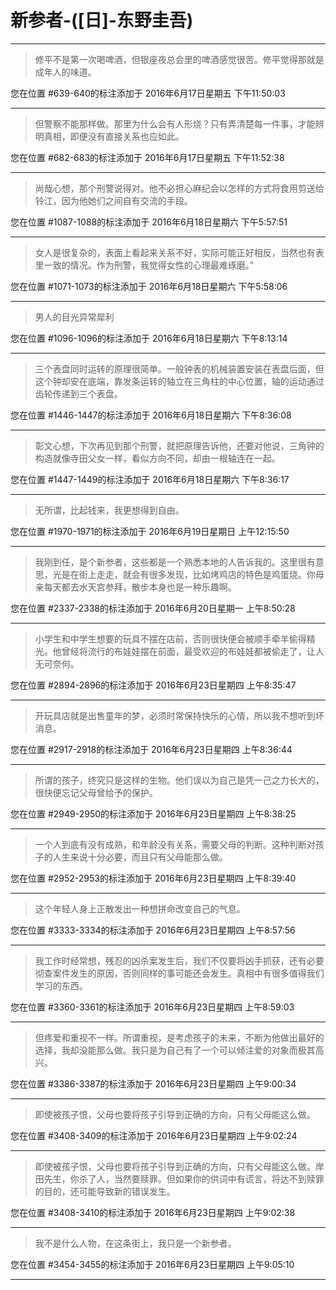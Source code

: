 # 新参者-([日]-东野圭吾)

---

> 修平不是第一次喝啤酒，但银座夜总会里的啤酒感觉很苦。修平觉得那就是成年人的味道。

您在位置 #639-640的标注添加于 2016年6月17日星期五 下午11:50:03

---

> 但警察不能那样做。那里为什么会有人形烧？只有弄清楚每一件事，才能辨明真相，即便没有直接关系也应如此。

您在位置 #682-683的标注添加于 2016年6月17日星期五 下午11:52:38

---

> 尚哉心想，那个刑警说得对。他不必担心麻纪会以怎样的方式将食用剪送给铃江，因为他她们之间自有交流的手段。

您在位置 #1087-1088的标注添加于 2016年6月18日星期六 下午5:57:51

---

> 女人是很复杂的，表面上看起来关系不好，实际可能正好相反，当然也有表里一致的情况。作为刑警，我觉得女性的心理最难琢磨。”

您在位置 #1071-1073的标注添加于 2016年6月18日星期六 下午5:58:06

---

> 男人的目光异常犀利

您在位置 #1096-1096的标注添加于 2016年6月18日星期六 下午8:13:14

---

> 三个表盘同时运转的原理很简单。一般钟表的机械装置安装在表盘后面，但这个钟却安在底端，靠发条运转的轴立在三角柱的中心位置，轴的运动通过齿轮传递到三个表盘。

您在位置 #1446-1447的标注添加于 2016年6月18日星期六 下午8:36:08

---

> 彰文心想，下次再见到那个刑警，就把原理告诉他，还要对他说，三角钟的构造就像寺田父女一样，看似方向不同，却由一根轴连在一起。

您在位置 #1447-1449的标注添加于 2016年6月18日星期六 下午8:36:17

---

> 无所谓，比起钱来，我更想得到自由。

您在位置 #1970-1971的标注添加于 2016年6月19日星期日 上午12:15:50

---

> 我刚到任，是个新参者，这些都是一个熟悉本地的人告诉我的。这里很有意思，光是在街上走走，就会有很多发现，比如烤鸡店的特色是鸡蛋烧。你母亲每天都去水天宫参拜，散步本身也是一种乐趣啊。

您在位置 #2337-2338的标注添加于 2016年6月20日星期一 上午8:50:28

---

> 小学生和中学生想要的玩具不摆在店前，否则很快便会被顺手牵羊偷得精光。他曾经将流行的布娃娃摆在前面，最受欢迎的布娃娃都被偷走了，让人无可奈何。

您在位置 #2894-2896的标注添加于 2016年6月23日星期四 上午8:35:47

---

> 开玩具店就是出售童年的梦，必须时常保持快乐的心情，所以我不想听到坏消息。

您在位置 #2917-2918的标注添加于 2016年6月23日星期四 上午8:36:44

---

> 所谓的孩子，终究只是这样的生物。他们误以为自己是凭一己之力长大的，很快便忘记父母曾给予的保护。

您在位置 #2949-2950的标注添加于 2016年6月23日星期四 上午8:38:25

---

> 一个人到底有没有成熟，和年龄没有关系，需要父母的判断。这种判断对孩子的人生来说十分必要，而且只有父母能那么做。

您在位置 #2952-2953的标注添加于 2016年6月23日星期四 上午8:39:40

---

> 这个年轻人身上正散发出一种想拼命改变自己的气息。

您在位置 #3333-3334的标注添加于 2016年6月23日星期四 上午8:57:56

---

> 我工作时经常想，残忍的凶杀案发生后，我们不仅要将凶手抓获，还有必要彻查案件发生的原因，否则同样的事可能还会发生。真相中有很多值得我们学习的东西。

您在位置 #3360-3361的标注添加于 2016年6月23日星期四 上午8:59:03

---

> 但疼爱和重视不一样。所谓重视，是考虑孩子的未来，不断为他做出最好的选择，我却没能那么做。我只是为自己有了一个可以倾注爱的对象而极其高兴。

您在位置 #3386-3387的标注添加于 2016年6月23日星期四 上午9:00:34

---

> 即使被孩子恨，父母也要将孩子引导到正确的方向，只有父母能这么做。

您在位置 #3408-3409的标注添加于 2016年6月23日星期四 上午9:02:24

---

> 即使被孩子恨，父母也要将孩子引导到正确的方向，只有父母能这么做。岸田先生，你杀了人，当然要赎罪。但如果你的供词中有谎言，将达不到赎罪的目的，还可能导致新的错误发生。

您在位置 #3408-3410的标注添加于 2016年6月23日星期四 上午9:02:38

---

> 我不是什么人物，在这条街上，我只是一个新参者。

您在位置 #3454-3455的标注添加于 2016年6月23日星期四 上午9:05:10

---

